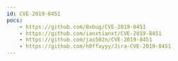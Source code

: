 ```yaml
---
id: CVE-2019-8451
pocs:
    - https://github.com/0xbug/CVE-2019-8451
    - https://github.com/ianxtianxt/CVE-2019-8451
    - https://github.com/jas502n/CVE-2019-8451
    - https://github.com/h0ffayyy/Jira-CVE-2019-8451
---
```

